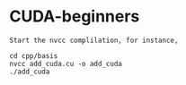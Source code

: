 # CUDA-beginners

```
Start the nvcc complilation, for instance, 

cd cpp/basis
nvcc add_cuda.cu -o add_cuda
./add_cuda
```